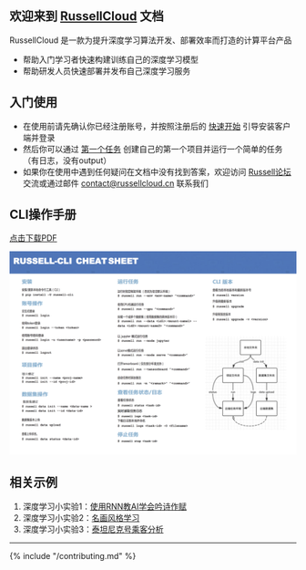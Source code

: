 
## 欢迎来到 [RussellCloud](http://russellcloud.com/) 文档

RussellCloud 是一款为提升深度学习算法开发、部署效率而打造的计算平台产品

- 帮助入门学习者快速构建训练自己的深度学习模型
- 帮助研发人员快速部署并发布自己深度学习服务


## 入门使用
- 在使用前请先确认你已经注册账号，并按照注册后的 [快速开始](http://russellcloud.com/welcome) 引导安装客户端并登录
- 然后你可以通过 [第一个任务](http://docs.russellcloud.com/get-started/first-task.html) 创建自己的第一个项目并运行一个简单的任务（有日志，没有output）
- 如果你在使用中遇到任何疑问在文档中没有找到答案，欢迎访问 [Russell论坛](http://forum.russellcloud.com/) 交流或通过邮件 contact@russellcloud.cn 联系我们


## CLI操作手册
<a href="https://pan.baidu.com/s/1NkgVR43YFzPOpGpEmUKUGw" target="_blank">点击下载PDF</a>

![](/asserts/img/cheatsheet.png)





## 相关示例

1. 深度学习小实验1：[使用RNN教AI学会吟诗作赋](/example/poetry-generator.md)
2. 深度学习小实验2：[名画风格学习](/example/style-transfer.md)
3. 深度学习小实验3：[泰坦尼克号乘客分析](/example/titanic-analytic.md)

---

{% include "/contributing.md" %}